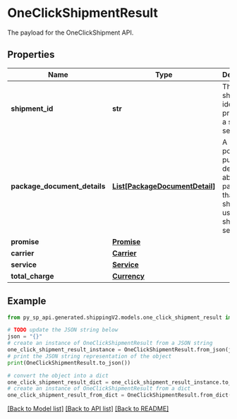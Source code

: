 # OneClickShipmentResult

The payload for the OneClickShipment API.

## Properties

Name | Type | Description | Notes
------------ | ------------- | ------------- | -------------
**shipment_id** | **str** | The unique shipment identifier provided by a shipping service. | 
**package_document_details** | [**List[PackageDocumentDetail]**](PackageDocumentDetail.md) | A list of post-purchase details about a package that will be shipped using a shipping service. | 
**promise** | [**Promise**](Promise.md) |  | 
**carrier** | [**Carrier**](Carrier.md) |  | 
**service** | [**Service**](Service.md) |  | 
**total_charge** | [**Currency**](Currency.md) |  | 

## Example

```python
from py_sp_api.generated.shippingV2.models.one_click_shipment_result import OneClickShipmentResult

# TODO update the JSON string below
json = "{}"
# create an instance of OneClickShipmentResult from a JSON string
one_click_shipment_result_instance = OneClickShipmentResult.from_json(json)
# print the JSON string representation of the object
print(OneClickShipmentResult.to_json())

# convert the object into a dict
one_click_shipment_result_dict = one_click_shipment_result_instance.to_dict()
# create an instance of OneClickShipmentResult from a dict
one_click_shipment_result_from_dict = OneClickShipmentResult.from_dict(one_click_shipment_result_dict)
```
[[Back to Model list]](../README.md#documentation-for-models) [[Back to API list]](../README.md#documentation-for-api-endpoints) [[Back to README]](../README.md)


